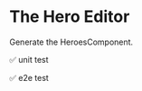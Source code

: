 # The Hero Editor
Generate the HeroesComponent.

:white_check_mark: unit test 

:white_check_mark: e2e test
